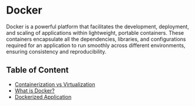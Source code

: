 # Docker

Docker is a powerful platform that facilitates the development, deployment, and scaling of applications within lightweight, portable containers. These containers encapsulate all the dependencies, libraries, and configurations required for an application to run smoothly across different environments, ensuring consistency and reproducibility.

## Table of Content 

* [Containerization vs Virtualization](./documentation/Section-One.md)
* [What is Docker?](./documentation/Section-Two.md)
* [Dockerized Application](./samples)